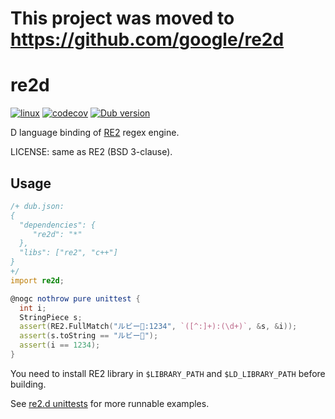 # This project was moved to https://github.com/google/re2d

# re2d

[![linux](https://github.com/ShigekiKarita/re2d/actions/workflows/linux.yml/badge.svg)](https://github.com/ShigekiKarita/re2d/actions/workflows/linux.yml)
[![codecov](https://codecov.io/gh/ShigekiKarita/re2d/branch/master/graph/badge.svg?token=3SFV852DK7)](https://codecov.io/gh/ShigekiKarita/re2d)
[![Dub version](https://img.shields.io/dub/v/re2d.svg)](https://code.dlang.org/packages/re2d)


D language binding of [RE2](https://github.com/google/re2) regex engine.

LICENSE: same as RE2 (BSD 3-clause).

## Usage

```d
/+ dub.json:
{
  "dependencies": {
     "re2d": "*"
  },
  "libs": ["re2", "c++"]
}
+/
import re2d;

@nogc nothrow pure unittest {
  int i;
  StringPiece s;
  assert(RE2.FullMatch("ルビー💎:1234", `([^:]+):(\d+)`, &s, &i));
  assert(s.toString == "ルビー💎");
  assert(i == 1234);
}
```

You need to install RE2 library in `$LIBRARY_PATH` and `$LD_LIBRARY_PATH` before building.

See [re2.d unittests](source/re2d/re2.d) for more runnable examples.
